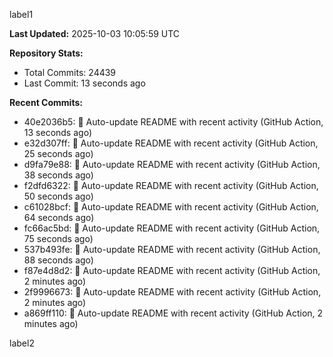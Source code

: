 
label1 
<!-- ACTIVITY_START -->
**Last Updated:** 2025-10-03 10:05:59 UTC

**Repository Stats:**
- Total Commits: 24439
- Last Commit: 13 seconds ago

**Recent Commits:**
- 40e2036b5: 🤖 Auto-update README with recent activity (GitHub Action, 13 seconds ago)
- e32d307ff: 🤖 Auto-update README with recent activity (GitHub Action, 25 seconds ago)
- d9fa79e88: 🤖 Auto-update README with recent activity (GitHub Action, 38 seconds ago)
- f2dfd6322: 🤖 Auto-update README with recent activity (GitHub Action, 50 seconds ago)
- c61028bcf: 🤖 Auto-update README with recent activity (GitHub Action, 64 seconds ago)
- fc66ac5bd: 🤖 Auto-update README with recent activity (GitHub Action, 75 seconds ago)
- 537b493fe: 🤖 Auto-update README with recent activity (GitHub Action, 88 seconds ago)
- f87e4d8d2: 🤖 Auto-update README with recent activity (GitHub Action, 2 minutes ago)
- 2f9996673: 🤖 Auto-update README with recent activity (GitHub Action, 2 minutes ago)
- a869ff110: 🤖 Auto-update README with recent activity (GitHub Action, 2 minutes ago)
<!-- ACTIVITY_END -->

label2
